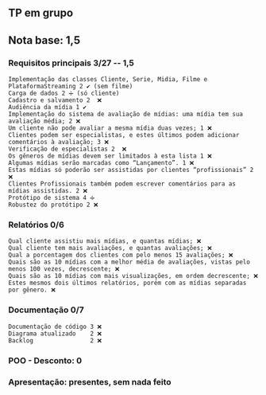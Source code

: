 ## TP em grupo

## Nota base: 1,5

### Requisitos principais 3/27 -- 1,5
	Implementação das classes Cliente, Serie, Midia, Filme e PlataformaStreaming 2 ✔ (sem filme)
	Carga de dados 2 ➗ (só cliente)
	Cadastro e salvamento 2  ❌
	Audiência da mídia 1 ✔
	Implementação do sistema de avaliação de mídias: uma mídia tem sua avaliação média; 2 ❌
	Um cliente não pode avaliar a mesma mídia duas vezes; 1 ❌
	Clientes podem ser especialistas, e estes últimos podem adicionar comentários à avaliação; 3 ❌
	Verificação de especialistas 2  ❌
	Os gêneros de mídias devem ser limitados à esta lista 1 ❌
	Algumas mídias serão marcadas como “Lançamento”. 1 ❌
	Estas mídias só poderão ser assistidas por clientes “profissionais” 2 ❌
	Clientes Profissionais também podem escrever comentários para as mídias assistidas. 2 ❌
	Protótipo de sistema 4 ➗
	Robustez do protótipo 2 ❌

### Relatórios 0/6 
	Qual cliente assistiu mais mídias, e quantas mídias; ❌
	Qual cliente tem mais avaliações, e quantas avaliações; ❌ 
	Qual a porcentagem dos clientes com pelo menos 15 avaliações; ❌
	Quais são as 10 mídias com a melhor média de avaliações, vistas pelo menos 100 vezes, decrescente; ❌
	Quais são as 10 mídias com mais visualizações, em ordem decrescente; ❌
	Estes mesmos dois últimos relatórios, porém com as mídias separadas por gênero. ❌
	
### Documentação 0/7 
	Documentação de código 3 ❌
	Diagrama atualizado    2 ❌
	Backlog 			   2 ❌
	
### POO - Desconto: 0
	
### Apresentação: presentes, sem nada feito
